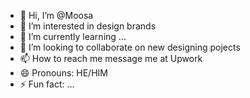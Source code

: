 - 👋 Hi, I’m @Moosa
- 👀 I’m interested in design brands
- 🌱 I’m currently learning ...
- 💞️ I’m looking to collaborate on new designing pojects
- 📫 How to reach me message me at Upwork
- 😄 Pronouns: HE/HIM
- ⚡ Fun fact: ...

<!---
M-51214/M-51214 is a ✨ special ✨ repository because its `README.md` (this file) appears on your GitHub profile.
You can click the Preview link to take a look at your changes.
--->

